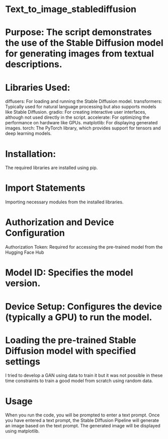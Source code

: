 # Text_to_image_stablediffusion
# Purpose: The script demonstrates the use of the Stable Diffusion model for generating images from textual descriptions.
# Libraries Used:
diffusers: For loading and running the Stable Diffusion model.
transformers: Typically used for natural language processing but also supports models like Stable Diffusion.
gradio: For creating interactive user interfaces, although not used directly in the script.
accelerate: For optimizing the performance on hardware like GPUs.
matplotlib: For displaying generated images.
torch: The PyTorch library, which provides support for tensors and deep learning models.
# Installation: 
The required libraries are installed using pip.
# Import Statements
Importing necessary modules from the installed libraries.
# Authorization and Device Configuration
Authorization Token: Required for accessing the pre-trained model from the Hugging Face Hub
# Model ID: Specifies the model version.
# Device Setup: Configures the device (typically a GPU) to run the model.
# Loading the pre-trained Stable Diffusion model with specified settings
I tried to develop a GAN using data to train it but it was not possible in these time constraints to train a good model from scratch using random data.
# Usage
When you run the code, you will be prompted to enter a text prompt. Once you have entered a text prompt, the Stable Diffusion Pipeline will generate an image based on the text prompt. The generated image will be displayed using matplotlib.
